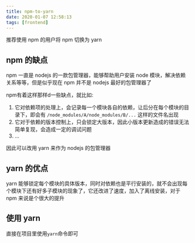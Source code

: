 ```yaml
---
title: npm-to-yarn
date: 2020-01-07 12:58:13
tags: [frontend]
---
```


推荐使用 npm 的用户将 npm 切换为 yarn

<!-- more -->

## npm 的缺点

npm 一直是 nodejs 的一款包管理器，能够帮助用户安装 node 模块，解决依赖关系等等，但是似乎现在 npm 并不是 nodejs 最好的包管理器了

npm有着这样那样d一些缺点，就比如:

1. 它对依赖项的处理上，会记录每一个模块各自的依赖，让后分在每个模块的目录下，即会有 `/node_modules/A/node_modules/B/...` 这样的文件名出现
2. 它对于依赖的版本控制上，只会锁定大版本，因此小版本更新造成的错误无法简单复现，会造成一定的调试问题
3. ...

因此可以改用 yarn 来作为 nodejs 的包管理器

## yarn 的优点

yarn 能够锁定每个模块的具体版本，同时对依赖也是平行安装的，就不会出现每个模块下还有好多子模块的现象了，它还改进了速度，加入了离线安装，对于 npm 来说是个很大的提升

## 使用 yarn

直接在项目里使用`yarn`命令即可
